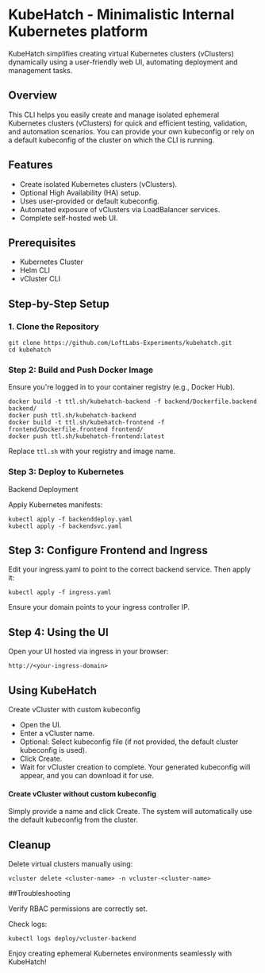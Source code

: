 # KubeHatch - Minimalistic Internal Kubernetes platform

KubeHatch simplifies creating virtual Kubernetes clusters (vClusters) dynamically using a user-friendly web UI, automating deployment and management tasks.

## Overview

This CLI helps you easily create and manage isolated ephemeral Kubernetes clusters (vClusters) for quick and efficient testing, validation, and automation scenarios. You can provide your own kubeconfig or rely on a default kubeconfig of the cluster on which the CLI is running.

## Features

- Create isolated Kubernetes clusters (vClusters).
- Optional High Availability (HA) setup.
- Uses user-provided or default kubeconfig.
- Automated exposure of vClusters via LoadBalancer services.
- Complete self-hosted web UI.

## Prerequisites

- Kubernetes Cluster
- Helm CLI
- vCluster CLI

## Step-by-Step Setup

### 1. Clone the Repository
```
git clone https://github.com/LoftLabs-Experiments/kubehatch.git
cd kubehatch
```

### Step 2: Build and Push Docker Image

Ensure you're logged in to your container registry (e.g., Docker Hub).
```
docker build -t ttl.sh/kubehatch-backend -f backend/Dockerfile.backend backend/
docker push ttl.sh/kubehatch-backend
docker build -t ttl.sh/kubehatch-frontend -f frontend/Dockerfile.frontend frontend/
docker push ttl.sh/kubehatch-frontend:latest
```
Replace `ttl.sh` with your registry and image name.

### Step 3: Deploy to Kubernetes

Backend Deployment

Apply Kubernetes manifests:
```
kubectl apply -f backenddeploy.yaml
kubectl apply -f backendsvc.yaml
```
## Step 3: Configure Frontend and Ingress

Edit your ingress.yaml to point to the correct backend service. Then apply it:
```
kubectl apply -f ingress.yaml
```
Ensure your domain points to your ingress controller IP.

## Step 4: Using the UI

Open your UI hosted via ingress in your browser:

```http://<your-ingress-domain>```

## Using KubeHatch

Create vCluster with custom kubeconfig

- Open the UI.
- Enter a vCluster name.
- Optional: Select kubeconfig file (if not provided, the default cluster kubeconfig is used).
- Click Create.
- Wait for vCluster creation to complete. Your generated kubeconfig will appear, and you can download it for use.

#### Create vCluster without custom kubeconfig

Simply provide a name and click Create. The system will automatically use the default kubeconfig from the cluster.

## Cleanup

Delete virtual clusters manually using:

```
vcluster delete <cluster-name> -n vcluster-<cluster-name>
```

##Troubleshooting

Verify RBAC permissions are correctly set.

Check logs:

```
kubectl logs deploy/vcluster-backend
```


Enjoy creating ephemeral Kubernetes environments seamlessly with KubeHatch!
